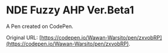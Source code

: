# NDE Fuzzy AHP Ver.Beta1

A Pen created on CodePen.

Original URL: [https://codepen.io/Wawan-Warsito/pen/zxvobRP](https://codepen.io/Wawan-Warsito/pen/zxvobRP).

